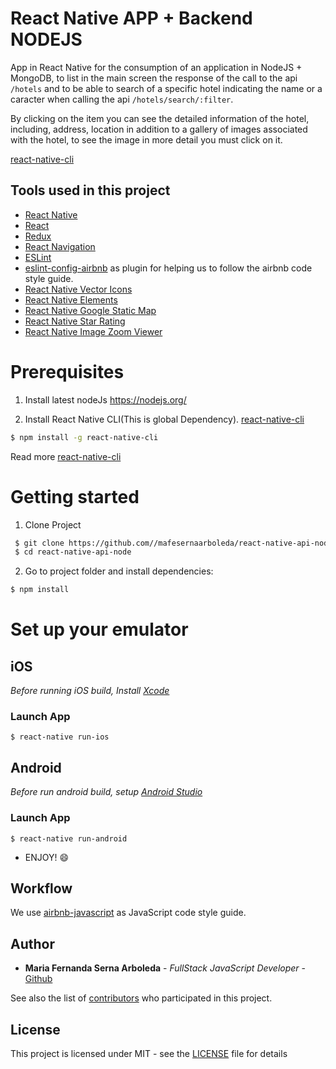 # React Native APP + Backend NODEJS
App in React Native for the consumption of an application in NodeJS + MongoDB, to list in the main screen the response of the call to the api ```/hotels``` and to be able to  search of a specific hotel indicating the name or  a caracter when calling the api ```/hotels/search/:filter```.

By clicking on the item you can see the detailed information of the hotel, including, address, location in addition to a gallery of images associated with the hotel, to see the image in more detail you must click on it.

[react-native-cli](https://facebook.github.io/react-native/docs/getting-started.html)

## Tools used in this project
* [React Native](https://facebook.github.io/react-native/)
* [React](https://facebook.github.io/react/)
* [Redux](https://redux.js.org/)
* [React Navigation](https://reactnavigation.org/)
* [ESLint](https://github.com/eslint/eslint)
* [eslint-config-airbnb](https://github.com/airbnb/javascript/tree/master/packages/eslint-config-airbnb) as plugin for helping us to follow the airbnb code style guide.
* [React Native Vector Icons](https://github.com/oblador/react-native-vector-icons)
* [React Native Elements](https://github.com/react-native-community/react-native-elements)
* [React Native Google Static Map](https://github.com/viatsko/react-google-static-map)
* [React Native Star Rating](https://github.com/djchie/react-native-star-rating)
* [React Native Image Zoom Viewer](https://github.com/ascoders/react-native-image-viewer)

# Prerequisites 
1. Install latest nodeJs https://nodejs.org/

2. Install React Native CLI(This is global Dependency). [react-native-cli](https://facebook.github.io/react-native/docs/getting-started.html)

```bash
$ npm install -g react-native-cli
```

Read more [react-native-cli](https://facebook.github.io/react-native/docs/getting-started.html)

# Getting started
1. Clone Project
```bash
 $ git clone https://github.com//mafesernaarboleda/react-native-api-node.git
 $ cd react-native-api-node
```    
2. Go to project folder and install dependencies:
 ```bash
 $ npm install
 ```
# Set up your emulator

## iOS

*Before running iOS build, Install [Xcode](https://developer.apple.com/xcode/download/)*

### Launch App

```shell
$ react-native run-ios
```

## Android

*Before run android build, setup [Android Studio](https://facebook.github.io/react-native/docs/android-setup.html)*

### Launch App

```shell
$ react-native run-android
```

- ENJOY! :smile:

## Workflow
We use [airbnb-javascript](https://github.com/airbnb/javascript/tree/master/react) as JavaScript code style guide.

## Author

* **Maria Fernanda Serna Arboleda** - *FullStack JavaScript Developer* - [Github](https://github.com/mafesernaarboleda)

See also the list of [contributors](https://github.com/mafesernaarboleda/react-native-api-node/contributors) who participated in this project.

## License

This project is licensed under MIT - see the [LICENSE](LICENSE) file for details
